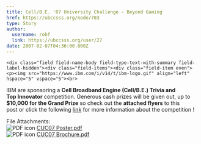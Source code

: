 ```yaml
---
title: Cell/B.E. '07 University Challenge - Beyond Gaming 
href: https://ubccsss.org/node/703
type: Story
author:
  username: robf
  link: https://ubccsss.org/user/27
date: 2007-02-07T04:36:00.000Z
---
```



    <div class="field field-name-body field-type-text-with-summary field-label-hidden"><div class="field-items"><div class="field-item even"><p><img src="https://www.ibm.com/i/v14/t/ibm-logo.gif" align="left" hspace="5" vspace="5"><br>
IBM are sponsoring a <b>Cell Broadband Engine (Cell/B.E.) Trivia and<br>
Top Innovator</b> competition. Generous cash prizes will be given out, up to<br>
<b>$10,000 for the Grand Prize</b> so check out the <b>attached flyers</b> to this<br>
post or click the following <a href="https://www-304.ibm.com/jct09002c/university/students/contests/cell/index.html" target="_blank">link</a> for more information about the competition !</p>
</div></div></div><div class="field field-name-field-file-attachments field-type-file field-label-above"><div class="field-label">File Attachments:&#xA0;</div><div class="field-items"><div class="field-item even"><span class="file"><img class="file-icon" alt="PDF icon" title="application/pdf" src="/modules/file/icons/application-pdf.png"> <a href="https://ubccsss.org/files/CUC07%20Poster.pdf" type="application/pdf; length=948344">CUC07 Poster.pdf</a></span></div><div class="field-item odd"><span class="file"><img class="file-icon" alt="PDF icon" title="application/pdf" src="/modules/file/icons/application-pdf.png"> <a href="https://ubccsss.org/files/CUC07%20Brochure.pdf" type="application/pdf; length=109208">CUC07 Brochure.pdf</a></span></div></div></div>    <footer>
          </footer>
    